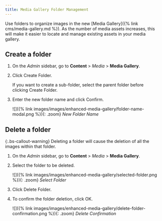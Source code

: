 ```yaml
---
title: Media Gallery Folder Management
---
```


Use folders to organize images in the new [Media Gallery]({% link cms/media-gallery.md %}). As the number of media assets increases, this will make it easier to locate and manage existing assets in your media gallery.

## Create a folder

1. On the _Admin_ sidebar, go to **Content** > _Media_ > **Media Gallery**.

1. Click <span class="btn">Create Folder</span>.

    If you want to create a sub-folder, select the parent folder before clicking <span class="btn">Create Folder</span>.

1. Enter the new folder name and click <span class="btn">Confirm</span>.

    ![]({% link images/images/enhanced-media-gallery/folder-name-modal.png %}){: .zoom}
    _New Folder Name_

## Delete a folder

{:.bs-callout-warning}
Deleting a folder will cause the deletion of all the images within that folder.

1. On the _Admin_ sidebar, go to **Content** > _Media_ > **Media Gallery**.

1. Select the folder to be deleted.

    ![]({% link images/images/enhanced-media-gallery/selected-folder.png %}){: .zoom}
    _Select Folder_

1. Click <span class="btn">Delete Folder</span>.

1. To confirm the folder deletion, click <span class="btn">OK<span>.

    ![]({% link images/images/enhanced-media-gallery/delete-folder-confirmation.png %}){: .zoom}
    _Delete Confirmation_
